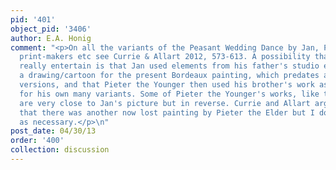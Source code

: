 ```yaml
---
pid: '401'
object_pid: '3406'
author: E.A. Honig
comment: "<p>On all the variants of the Peasant Wedding Dance by Jan, Pieter the Younger,
  print-makers etc see Currie & Allart 2012, 573-613. A possibility that they don't
  really entertain is that Jan used elements from his father's studio estate to produce
  a drawing/cartoon for the present Bordeaux painting, which predates all his brother's
  versions, and that Pieter the Younger then used his brother's work as one basis
  for his own many variants. Some of Pieter the Younger's works, like the one in Brussels,
  are very close to Jan's picture but in reverse. Currie and Allart argue instead
  that there was another now lost painting by Pieter the Elder but I don't see that
  as necessary.</p>\n"
post_date: 04/30/13
order: '400'
collection: discussion
---
```

